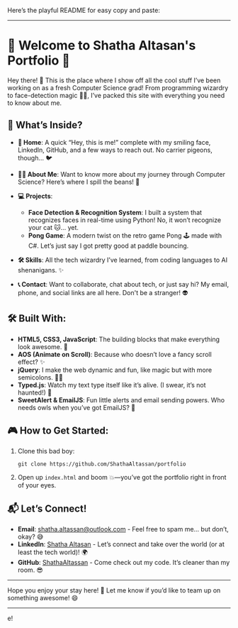 Here’s the playful README for easy copy and paste:

---

# 🎉 Welcome to Shatha Altasan's Portfolio 🎉

Hey there! 👋 This is the place where I show off all the cool stuff I’ve been working on as a fresh Computer Science grad! From programming wizardry to face-detection magic 🧙‍♀️, I’ve packed this site with everything you need to know about me.

## 🚀 What’s Inside?

- **🏡 Home**: A quick “Hey, this is me!” complete with my smiling face, LinkedIn, GitHub, and a few ways to reach out. No carrier pigeons, though… 🐦
  
- **🙋‍♀️ About Me**: Want to know more about my journey through Computer Science? Here’s where I spill the beans! 🍲
  
- **💻 Projects**:
  - **Face Detection & Recognition System**: I built a system that recognizes faces in real-time using Python! No, it won’t recognize your cat 🐱... yet.
  - **Pong Game**: A modern twist on the retro game Pong 🕹️ made with C#. Let’s just say I got pretty good at paddle bouncing.
  
- **🛠️ Skills**: All the tech wizardry I’ve learned, from coding languages to AI shenanigans. ✨
  
- **📞 Contact**: Want to collaborate, chat about tech, or just say hi? My email, phone, and social links are all here. Don't be a stranger! 👽

## 🛠️ Built With:

- **HTML5, CSS3, JavaScript**: The building blocks that make everything look awesome. 🎨
- **AOS (Animate on Scroll)**: Because who doesn’t love a fancy scroll effect? ✨
- **jQuery**: I make the web dynamic and fun, like magic but with more semicolons. 🧙‍♂️
- **Typed.js**: Watch my text type itself like it’s alive. (I swear, it’s not haunted!) 👻
- **SweetAlert & EmailJS**: Fun little alerts and email sending powers. Who needs owls when you’ve got EmailJS? 🦉

## 🎮 How to Get Started:

1. Clone this bad boy:
   ```
   git clone https://github.com/ShathaAltassan/portfolio
   ```

2. Open up `index.html` and boom 💥—you’ve got the portfolio right in front of your eyes.

## 📬 Let’s Connect!

- **Email**: [shatha.altassan@outlook.com](mailto:shatha.altassan@outlook.com) - Feel free to spam me... but don’t, okay? 😅
- **LinkedIn**: [Shatha Altasan](https://www.linkedin.com/in/shatha-altassan/) - Let’s connect and take over the world (or at least the tech world)! 🌍
- **GitHub**: [ShathaAltassan](https://github.com/ShathaAltassan) - Come check out my code. It’s cleaner than my room. 😎

---

Hope you enjoy your stay here! 🚀 Let me know if you’d like to team up on something awesome! 😄

---
e!
